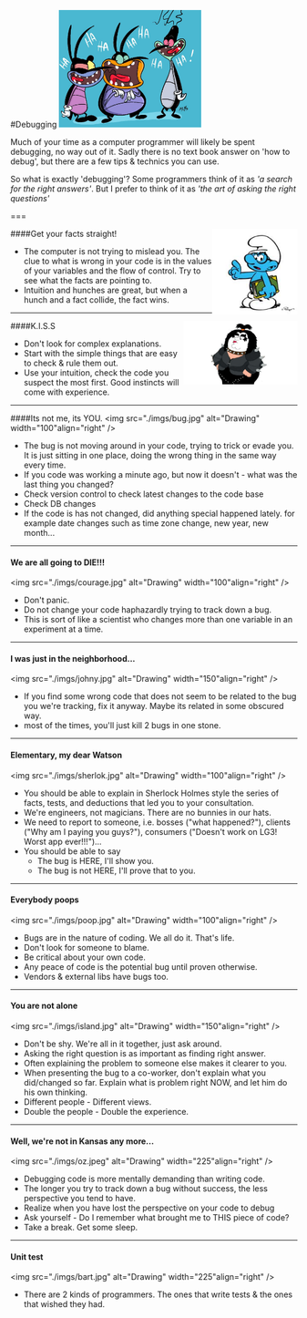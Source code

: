 
#Debugging
<img src="./imgs/cockroaches.jpg" alt="Drawing" width="250" />

Much of your time as a computer programmer will likely be spent debugging, no way out of it. Sadly there is no text book answer on 'how to debug', but there are a few tips & technics you can use.

So what is exactly 'debugging'? Some programmers think of it as *'a search for the right answers'*. But I prefer to think of it as *'the art of asking the right questions'*

===

####Get your facts straight!
<img src="./imgs/brainy.jpg" alt="Drawing" width="150" align="right" />
 - The computer is not trying to mislead you. The clue to what is wrong in your code is in the values of your variables and the flow of control. Try to see what the facts are pointing to.
 - Intuition and hunches are great, but when a hunch and a fact collide, the fact wins.

---

####K.I.S.S
<img src="./imgs/kiss.jpg" alt="Drawing" width="200" align="right" />
 - Don't look for complex explanations.
 - Start with the simple things that are easy to check & rule them out.
 - Use your intuition, check the code you suspect the most first. Good instincts will come with
experience.

---

####Its not me, its YOU.
<img src="./imgs/bug.jpg" alt="Drawing" width="100"align="right" />
 - The bug is not moving around in your code, trying to trick or evade you. It is just sitting in one place, doing the wrong thing in the same way every time.
 - If you code was working a minute ago, but now it doesn't - what was the last thing you changed?
 - Check version control to check latest changes to the code base
 - Check DB changes
 - If the code is has not changed, did anything special happened lately. for example date changes such as time zone change, new year, new month...

---

#### We are all going to DIE!!!
<img src="./imgs/courage.jpg" alt="Drawing" width="100"align="right" />
 - Don't panic.
 - Do not change your code haphazardly trying to track down a bug.
 - This is sort of like a scientist who changes more than one variable in an experiment at a time.

---

#### I was just in the neighborhood...
<img src="./imgs/johny.jpg" alt="Drawing" width="150"align="right" />
 - If you find some wrong code that does not seem to be related to the bug you we're tracking, fix it anyway. Maybe its related in some obscured way.
 - most of the times, you'll just kill 2 bugs in one stone.

---

#### Elementary, my dear Watson
<img src="./imgs/sherlok.jpg" alt="Drawing" width="100"align="right" />
 - You should be able to explain in Sherlock Holmes style the series of facts, tests, and deductions that led you to your consultation.
 - We're engineers, not magicians. There are no bunnies in our hats.
 - We need to report to someone, i.e. bosses ("what happened?"), clients ("Why am I paying you guys?"), consumers ("Doesn't work on LG3! Worst app ever!!!")...
 - You should be able to say
   - The bug is HERE, I'll show you.
   - The bug is not HERE, I'll prove that to you.

---

#### Everybody poops
<img src="./imgs/poop.jpg" alt="Drawing" width="100"align="right" />
 - Bugs are in the nature of coding. We all do it. That's life.
 - Don't look for someone to blame.
 - Be critical about your own code.
 - Any peace of code is the potential bug until proven otherwise.
 - Vendors & external libs have bugs too.

---

#### You are not alone
<img src="./imgs/island.jpg" alt="Drawing" width="150"align="right" />
 - Don't be shy. We're all in it together, just ask around.
 - Asking the right question is as important as finding right answer.
 - Often explaining the problem to someone else makes it clearer to you.
 - When presenting the bug to a co-worker, don't explain what you did/changed so far. Explain what is problem right NOW, and let him do his own thinking.
 - Different people - Different views.
 - Double the people - Double the experience.

---

#### Well, we're not in Kansas any more...
<img src="./imgs/oz.jpeg" alt="Drawing" width="225"align="right" />
 - Debugging code is more mentally demanding than writing code.
 - The longer you try to track down a bug without success, the less perspective you tend to have.
 - Realize when you have lost the perspective on your code to debug
 - Ask yourself - Do I remember what brought me to THIS piece of code?
 - Take a break. Get some sleep.

---

#### Unit test
<img src="./imgs/bart.jpg" alt="Drawing" width="225"align="right" />
 - There are 2 kinds of programmers. The ones that write tests & the ones that wished they had.
